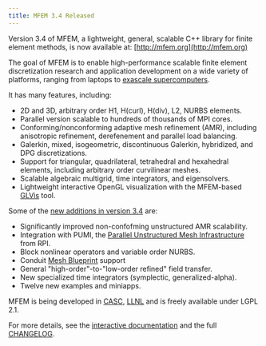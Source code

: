 ```yaml
---
title: MFEM 3.4 Released
---
```


Version 3.4 of MFEM, a lightweight, general, scalable C++ library for finite element methods, is now available at: [http://mfem.org](http://mfem.org)

The goal of MFEM is to enable high-performance scalable finite element discretization research and application development on a wide variety of platforms, ranging from laptops to [exascale supercomputers](http://ceed.exascaleproject.org/).

It has many features, including:

- 2D and 3D, arbitrary order H1, H(curl), H(div), L2, NURBS elements.
- Parallel version scalable to hundreds of thousands of MPI cores.
- Conforming/nonconforming adaptive mesh refinement (AMR), including anisotropic refinement, derefenement and parallel load balancing.
- Galerkin, mixed, isogeometric, discontinuous Galerkin, hybridized, and DPG discretizations.
- Support for triangular, quadrilateral, tetrahedral and hexahedral elements, including arbitrary order curvilinear meshes.
- Scalable algebraic multigrid, time integrators, and eigensolvers.
- Lightweight interactive OpenGL visualization with the MFEM-based [GLVis](http://glvis.org) tool.

Some of the [new additions in version 3.4](https://github.com/mfem/mfem/blob/v3.4/CHANGELOG) are:

- Significantly improved non-confofming unstructured AMR scalability.
- Integration with PUMI, the [Parallel Unstructured Mesh Infrastructure](https://scorec.rpi.edu/pumi/) from RPI.
- Block nonlinear  operators and variable order NURBS.
- Conduit [Mesh Blueprint](http://llnl-conduit.readthedocs.io/en/latest/blueprint.html) support
- General "high-order"-to-"low-order refined" field transfer.
- New specialized time integrators (symplectic, generalized-alpha).
- Twelve new examples and miniapps.

MFEM is being developed in [CASC](https://computation.llnl.gov/casc), [LLNL](https://www.llnl.gov) and is freely available under LGPL 2.1.

For more details, see the [interactive documentation](http://mfem.org/examples) and the full [CHANGELOG](https://github.com/mfem/mfem/blob/v3.4/CHANGELOG).
